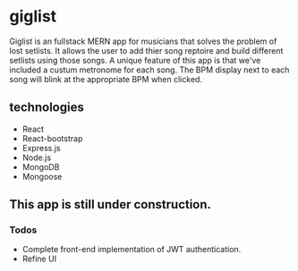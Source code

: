 # giglist

Giglist is an fullstack MERN app for musicians that solves the problem of lost setlists. It allows the user to add thier song reptoire and build different setlists using those songs. A unique feature of this app is that we've included a custum metronome for each song. The BPM display next to each song will blink at the appropriate BPM when clicked. 

## technologies

* React
* React-bootstrap
* Express.js
* Node.js
* MongoDB
* Mongoose



## This app is still under construction. 

### Todos

* Complete front-end implementation of JWT authentication.  
* Refine UI 
